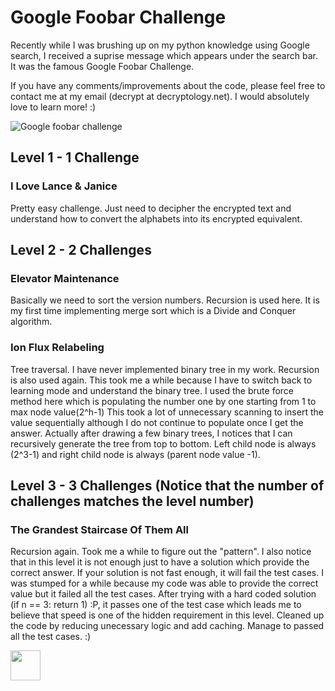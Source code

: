 # Google Foobar Challenge

Recently while I was brushing up on my python knowledge using Google search, I received a suprise message which appears under the search bar.
It was the famous Google Foobar Challenge.

If you have any comments/improvements about the code, please feel free to contact me at my email (decrypt at decryptology.net).
I would absolutely love to learn more! :)

![Google foobar challenge](https://dev.decryptology.net/decryp7/GoogleFoobarChallenge/raw/branch/master/GoogleFoobarChallenge.png)

## Level 1 - 1 Challenge

### I Love Lance & Janice
Pretty easy challenge. 
Just need to decipher the encrypted text and understand how to convert the alphabets into its encrypted equivalent.


## Level 2 - 2 Challenges

### Elevator Maintenance
Basically we need to sort the version numbers. Recursion is used here.
It is my first time implementing merge sort which is a Divide and Conquer algorithm.

### Ion Flux Relabeling
Tree traversal. I have never implemented binary tree in my work. Recursion is also used again.
This took me a while because I have to switch back to learning mode and understand the binary tree.
I used the brute force method here which is populating the number one by one starting from 1 to max node value(2^h-1)
This took a lot of unnecessary scanning to insert the value sequentially although I do not continue to populate once I get the answer.
Actually after drawing a few binary trees, I notices that I can recursively generate the tree from top to bottom.
Left child node is always (2^3-1) and right child node is always (parent node value -1).


## Level 3 - 3 Challenges (Notice that the number of challenges matches the level number)

### The Grandest Staircase Of Them All
Recursion again. Took me a while to figure out the "pattern".
I also notice that in this level it is not enough just to have a solution which provide the correct answer.
If your solution is not fast enough, it will fail the test cases.
I was stumped for a while because my code was able to provide the correct value but it failed all the test cases.
After trying with a hard coded solution (if n == 3: return 1) :P, it passes one of the test case which leads me to believe that speed is one of the hidden requirement in this level.
Cleaned up the code by reducing unecessary logic and add caching. Manage to passed all the test cases. :)

<img src="https://github.com/favicon.ico" width="48">